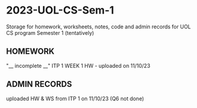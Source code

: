 # 2023-UOL-CS-Sem-1
Storage for homework, worksheets, notes, code and admin records for UOL CS program Semester 1 (tentatively)

## HOMEWORK
<p>
"__ incomplete __" ITP 1 WEEK 1 HW - uploaded on 11/10/23
</p>

## ADMIN RECORDS
<p>
uploaded HW & WS from ITP 1 on 11/10/23 (Q6 not done)
</p>
